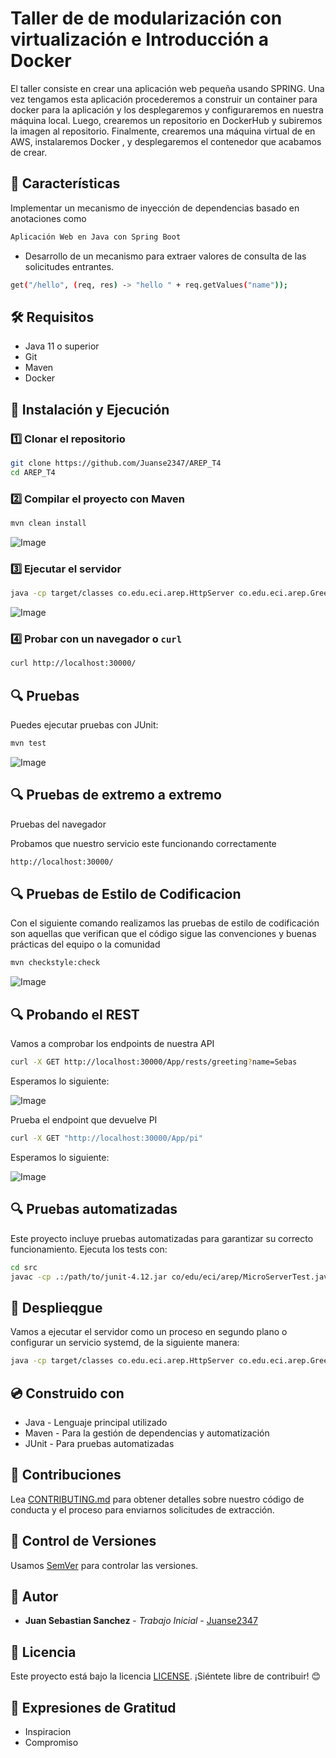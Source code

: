 # Taller de de modularización con virtualización e Introducción a Docker

El taller consiste en crear una aplicación web pequeña usando SPRING. Una vez tengamos esta aplicación procederemos a construir un container para docker para la aplicación y los desplegaremos y configuraremos en nuestra máquina local. Luego, crearemos un repositorio en DockerHub y subiremos la imagen al repositorio. Finalmente, crearemos una máquina virtual de en AWS, instalaremos Docker , y desplegaremos el contenedor que acabamos de crear.


## 📌 Características
Implementar un mecanismo de inyección de dependencias basado en anotaciones como 

```bash
Aplicación Web en Java con Spring Boot
```

- Desarrollo de un mecanismo para extraer valores de consulta de las solicitudes entrantes.
  
```bash
get("/hello", (req, res) -> "hello " + req.getValues("name"));
```


## 🛠️ Requisitos
- Java 11 o superior
- Git
- Maven
- Docker

## 🚀 Instalación y Ejecución
### 1️⃣ Clonar el repositorio
```bash
git clone https://github.com/Juanse2347/AREP_T4
cd AREP_T4
```

### 2️⃣ Compilar el proyecto con Maven
```bash
mvn clean install
```

![Image](https://github.com/user-attachments/assets/8889b4a2-c7a5-41ee-822c-e244bc836c8c)


### 3️⃣ Ejecutar el servidor

```bash
java -cp target/classes co.edu.eci.arep.HttpServer co.edu.eci.arep.GreetingController
```

![Image](https://github.com/user-attachments/assets/47f5a509-cbfd-4e83-902a-a29067b8f366)


### 4️⃣ Probar con un navegador o `curl`
```bash
curl http://localhost:30000/
```

## 🔍 Pruebas

Puedes ejecutar pruebas con JUnit:
```bash
mvn test
```
![Image](https://github.com/user-attachments/assets/c848bb42-f95b-4660-a23c-948d179853a4)


## 🔍 Pruebas de extremo a extremo ##

Pruebas del navegador 

Probamos que nuestro servicio este funcionando correctamente

```bash
http://localhost:30000/
```

## 🔍 Pruebas de Estilo de Codificacion ##

Con el siguiente comando realizamos las pruebas de estilo de codificación son aquellas que verifican que el código sigue las convenciones y buenas prácticas del equipo o la comunidad

```bash
mvn checkstyle:check
```

![Image](https://github.com/user-attachments/assets/6c5a4c16-9c71-463d-9629-59f5c976213a)

## 🔍 Probando el REST ##

Vamos a comprobar los endpoints de nuestra API

```bash
curl -X GET http://localhost:30000/App/rests/greeting?name=Sebas
```

Esperamos lo siguiente:

![Image](https://github.com/user-attachments/assets/b8ba46e0-740b-4d87-9d95-c7be7d270987)


Prueba el endpoint que devuelve PI

```bash
curl -X GET "http://localhost:30000/App/pi"
```

Esperamos lo siguiente:

![Image](https://github.com/user-attachments/assets/19025246-5536-489e-8780-92d8b1bfa35b)


## 🔍 Pruebas automatizadas ##

Este proyecto incluye pruebas automatizadas para garantizar su correcto funcionamiento. Ejecuta los tests con:

```bash
cd src
javac -cp .:/path/to/junit-4.12.jar co/edu/eci/arep/MicroServerTest.java
```

## :office: Desplieqgue ##

Vamos a ejecutar el servidor como un proceso en segundo plano o configurar un servicio systemd, de la siguiente manera:

```bash
java -cp target/classes co.edu.eci.arep.HttpServer co.edu.eci.arep.GreetingController
```

## :cd: Construido con ## 

 - Java - Lenguaje principal utilizado
 - Maven - Para la gestión de dependencias y automatización
 - JUnit - Para pruebas automatizadas

## :busts_in_silhouette: Contribuciones ##

Lea [CONTRIBUTING.md](https://gist.github.com/PurpleBooth/b24679402957c63ec426) para obtener detalles sobre nuestro código de conducta y el proceso para enviarnos solicitudes de extracción.

## :school_satchel: Control de Versiones ##

Usamos [SemVer](http://semver.org/) para controlar las versiones.

## :bust_in_silhouette: Autor ##

* **Juan Sebastian Sanchez** - *Trabajo Inicial* - [Juanse2347](https://github.com/Juanse2347)


## 📄 Licencia
Este proyecto está bajo la licencia [LICENSE](LICENSE). ¡Siéntete libre de contribuir! 😊


## :wave: Expresiones de Gratitud ##

- Inspiracion
- Compromiso

